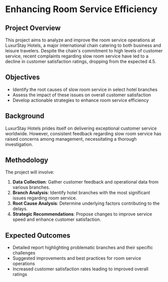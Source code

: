 # Enhancing Room Service Efficiency  

## Project Overview  

This project aims to analyze and improve the room service operations at LuxurStay Hotels, a major international chain catering to both business and leisure travelers. Despite the chain's commitment to high levels of customer service, recent complaints regarding slow room service have led to a decline in customer satisfaction ratings, dropping from the expected 4.5.  

## Objectives  

- Identify the root causes of slow room service in select hotel branches  
- Assess the impact of these issues on overall customer satisfaction  
- Develop actionable strategies to enhance room service efficiency  

## Background  

LuxurStay Hotels prides itself on delivering exceptional customer service worldwide. However, consistent feedback regarding slow room service has raised concerns among management, necessitating a thorough investigation.   

## Methodology  

The project will involve:  
1. **Data Collection**: Gather customer feedback and operational data from various branches.  
2. **Branch Analysis**: Identify hotel branches with the most significant issues regarding room service.  
3. **Root Cause Analysis**: Determine underlying factors contributing to the delays.  
4. **Strategic Recommendations**: Propose changes to improve service speed and enhance customer satisfaction.  

## Expected Outcomes  

- Detailed report highlighting problematic branches and their specific challenges  
- Suggested improvements and best practices for room service operations  
- Increased customer satisfaction rates leading to improved overall ratings  

